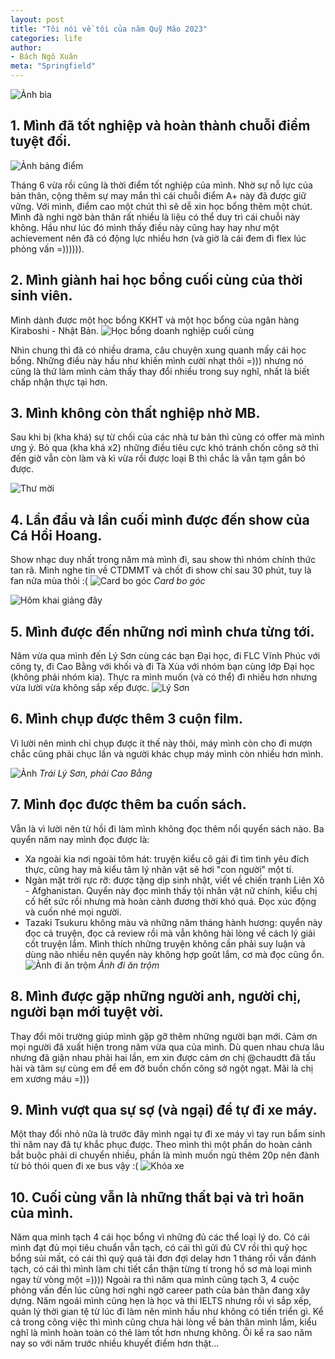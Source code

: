 ```yaml
---
layout: post
title: "Tôi nói về tôi của năm Quỹ Mão 2023"
categories: life
author:
- Bách Ngô Xuân
meta: "Springfield"
---
```

![Ảnh bìa](/assets/imageFor2024/anhbia.jpg)

## 1. Mình đã tốt nghiệp và hoàn thành chuỗi điểm tuyệt đối.

![Ảnh bảng điểm](/assets/imageFor2024/diem.jpg)

Tháng 6 vừa rồi cũng là thời điểm tốt nghiệp của mình. Nhờ sự nỗ lực của bản thân, cộng thêm sự may mắn thì cái chuỗi điểm A+ này đã được giữ vững. Với mình, điểm cao một chút thì sẽ dễ xin học bổng thêm một chút.
Mình đã nghi ngờ bản thân rất nhiều là liệu có thể duy trì cái chuỗi này không. Hầu như lúc đó mình thấy điều này cũng hay hay như một achievement nên đã có động lực nhiều hơn (và giờ là cái đem đi flex lúc phỏng vấn =)))))).

## 2. Mình giành hai học bổng cuối cùng của thời sinh viên.
Mình dành được một học bổng KKHT và một học bổng của ngân hàng Kiraboshi - Nhật Bản. 
![Học bổng doanh nghiệp cuối cùng](/assets/imageFor2024/hb.jpg)

Nhìn chung thì đã có nhiều drama, câu chuyện xung quanh mấy cái học bổng. Những điều này hầu như khiến mình cười nhạt thôi =))) nhưng nó cũng là thứ làm mình cảm thấy thay đổi nhiều trong suy nghĩ, nhất là biết chấp nhận thực tại hơn.

## 3. Mình không còn thất nghiệp nhờ MB.

Sau khi bị (kha khá) sự từ chối của các nhà tư bản thì cũng có offer mà mình ưng ý. Bỏ qua (kha khá x2) những điều tiêu cực khó tránh chốn công sở thì đến giờ vẫn còn làm và kì vừa rồi được loại B thì chắc là vẫn tạm gắn bó được.

![Thư mời](/assets/imageFor2024/mb.jpg)

## 4. Lần đầu và lần cuối mình được đến show của Cá Hồi Hoang.

Show nhạc duy nhất trong năm mà mình đi, sau show thì nhóm chính thức tan rã. Mình nghe tin về CTDMMT và chốt đi show chỉ sau 30 phút, tuy là fan nửa mùa thôi :(
![Card bo góc](/assets/imageFor2024/chh.jpg)
            *Card bo góc*

![Hôm khai giảng đây](/assets/imageFor2024/chh1.jpg)

## 5. Mình được đến những nơi mình chưa từng tới.
Năm vừa qua mình đến Lý Sơn cùng các bạn Đại học, đi FLC Vĩnh Phúc với công ty, đi Cao Bằng với khối và đi Tà Xùa với nhóm bạn cùng lớp Đại học (không phải nhóm kia). Thực ra mình muốn (và có thể) đi nhiều hơn nhưng vừa lười vừa không sắp xếp được.
![Lý Sơn](/assets/imageFor2024/lyson.jpg)

## 6. Mình chụp được thêm 3 cuộn film.
Vì lười nên mình chỉ chụp được ít thế này thôi, máy mình còn cho đi mượn chắc cũng phải chục lần và người khác chụp máy mình còn nhiều hơn mình.

![Ảnh](/assets/imageFor2024/merge.jpg)
            *Trái Lý Sơn, phải Cao Bằng*

## 7. Mình đọc được thêm ba cuốn sách.
Vẫn là vì lười nên từ hồi đi làm mình không đọc thêm nổi quyển sách nào. Ba quyển năm nay mình đọc được là:

- Xa ngoài kia nơi ngoài tôm hát: truyện kiểu cô gái đi tìm tình yêu đích thực, cũng hay mà kiểu tâm lý nhân vật sẽ hơi "con người" một tí.
- Ngàn mặt trời rực rỡ: được tặng dịp sinh nhật, viết về chiến tranh Liên Xô - Afghanistan. Quyển này đọc mình thấy tội nhân vật nữ chính, kiểu chị cố hết sức rồi nhưng mà hoàn cảnh đương thời khó quá. Đọc xúc động và cuốn nhé mọi người.
- Tazaki Tsukuru không màu và những năm tháng hành hương: quyển này đọc cả truyện, đọc cả review rồi mà vẫn không hài lòng về cách lý giải cốt truyện lắm. Mình thích những truyện không cần phải suy luận và dùng não nhiều nên quyển này không hợp goût lắm, cơ mà đọc cũng ổn.
![Ảnh đi ăn trộm](/assets/imageFor2024/anhbia.jpg)
            *Ảnh đi ăn trộm*

## 8. Mình được gặp những người anh, người chị, người bạn mới tuyệt vời.
Thay đổi môi trường giúp mình gặp gỡ thêm những người bạn mới. Cảm ơn mọi người đã xuất hiện trong năm vừa qua của mình. Dù quen nhau chưa lâu nhưng đã giận nhau phải hai lần, em xin được cảm ơn chị @chaudtt đã tấu hài và tâm sự cùng em để em đỡ buồn chốn công sở ngột ngạt. Mãi là chị em xương máu =)))

## 9. Mình vượt qua sự sợ (và ngại) để tự đi xe máy.
Một thay đổi nhỏ nữa là trước đây mình ngại tự đi xe máy vì tay run bẩm sinh thì năm nay đã tự khắc phục được. Theo mình thì một phần do hoàn cảnh bắt buộc phải di chuyển nhiều, phần là mình muốn ngủ thêm 20p nên đành từ bỏ thói quen đi xe bus vậy :(
![Khóa xe](/assets/imageFor2024/khoaxe.jpeg)

## 10. Cuối cùng vẫn là những thất bại và trì hoãn của mình.
Năm qua mình tạch 4 cái học bổng vì những đủ các thể loại lý do. Có cái mình đạt đủ mọi tiêu chuẩn vẫn tạch, có cái thì gửi đủ CV rồi thì quỹ học bổng sủi mất, có cái thì quỹ quá tải đơn đợi delay hơn 1 tháng rồi vẫn đánh tạch, có cái thì mình làm chi tiết cẩn thận từng tí trong hồ sơ mà loại mình ngay từ vòng một =))))
Ngoài ra thì năm qua mình cũng tạch 3, 4 cuộc phỏng vấn đến lúc cũng hơi nghi ngờ career path của bản thân đang xây dựng.
Năm ngoái mình cũng hẹn là học và thi IELTS nhưng rồi vì sắp xếp, quản lý thời gian tệ từ lúc đi làm nên mình hầu như không có tiến triển gì.
Kể cả trong công việc thì mình cũng chưa hài lòng về bản thân mình lắm, kiểu nghĩ là mình hoàn toàn có thẻ làm tốt hơn nhưng không.
Ôi kể ra sao năm nay so với năm trước nhiều khuyết điểm hơn thật...